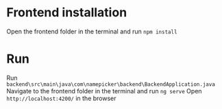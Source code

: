 # Frontend installation
Open the frontend folder in the terminal and run `npm install`

# Run
Run `backend\src\main\java\com\namepicker\backend\BackendApplication.java`
Navigate to the frontend folder in the terminal and run `ng serve`
Open `http://localhost:4200/` in the browser
